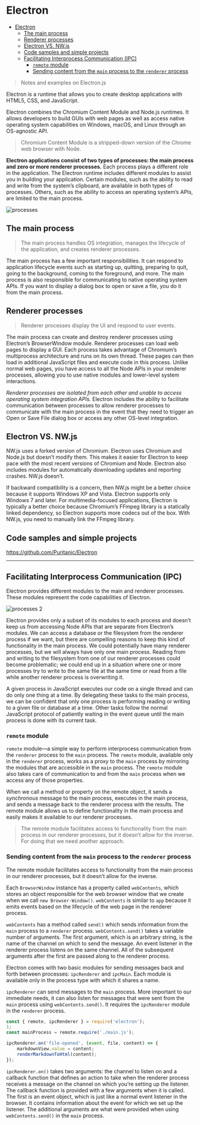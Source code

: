 # Electron

-   [Electron](#Electron)
    -   [The main process](#The-main-process)
    -   [Renderer processes](#Renderer-processes)
    -   [Electron VS. NW.js](#Electron-VS-NWjs)
    -   [Code samples and simple projects](#Code-samples-and-simple-projects)
    -   [Facilitating Interprocess Communication (IPC)](#Facilitating-Interprocess-Communication-IPC)
        -   [`remote` module](#remote-module)
        -   [Sending content from the `main` process to the `renderer` process](#Sending-content-from-the-main-process-to-the-renderer-process)

> Notes and examples on Electron.js

Electron is a runtime that allows you to create desktop applications with HTML5, CSS, and JavaScript.

Electron combines the Chromium Content Module and Node.js runtimes. It allows developers to build GUIs with web pages as well as access native operating system capabilities on Windows, macOS, and Linux through an OS-agnostic API.

> Chromium Content Module is a stripped-down version of the Chrome web browser with Node.

**Electron applications consist of two types of processes: the main process and zero or more renderer processes.** Each process plays a different role in the application. The Electron runtime includes different modules to assist you in building your application. Certain modules, such as the ability to read and write from the system’s clipboard, are available in both types of processes. Others, such as the ability to access an operating system’s APIs, are limited to the main process.

![processes](https://lh3.googleusercontent.com/xV2wFS2O2hczrizin4mIpxsT4QGIbZLSe8ZPugZKaRbV1flFtFc95AEyh5eqBq7E5B-OWPvLiRe69r-9HFrQHSY14oUy9pk7_NBpeivhy4BeYDeMVnQgZgTUEF99xf92e7-T4s8WpyZDW-_csIswlPtdhcopksnC6sOH6cQQl-NMhKItfutwIzB5qAU8qMosKdxh20HFLGzZvLT9PvEr9GWb4WMRTNl4vGbRRlPku1OWD_KNThF2Yvo3mlLqQ5PnvzHafJnoEg5K2vJ7FOcGEBkzv6pkcKQU-gDWPxlcfGcil3ptAQfBMduIETMaqsv8Q6t91jRT1fjWfSxqCgQ6AMULyIYV69AGkXkeqLeAoDJW7gvSVZn3qnFP1xJ2hHGUeIaWKZuX8Ix7yy8oGnbZhshaqHOfaEv2nokZMLYIgEzFV49i_XVONbjBk0PhiHVaMHTZdNxWJijUISx041cGyvCHCnml629BgIQSXPvzamYQpikvfGmudqFRD4QA2ZOhWST8g-O_m27r4BVEAjMB77R2F9n2wQYhX6BC7e_HCrb4q4jMCzRsnUoBcsGr_YNwwdbyDa3A5Ljd0iKof3jHzRfM-AjUCbb6Brma8JuLE8vb7Ehmv1WuW_3Pir4AMAfwQlJYc9b6xtNqeHmMeyHKI6q8aH0Jk2dpymQ1jHYKP0wB0LNA3GvKlrBF55ysXNLnVV-0sxUiH7op6JxgehuvfPk=w590-h404-no)

## The main process

> The main process handles OS integration, manages the lifecycle of the application, and creates renderer processes.

The main process has a few important responsibilities. It can respond to application lifecycle events such as starting up, quitting, preparing to quit, going to the background, coming to the foreground, and more. The main process is also responsible for communicating to native operating system APIs. If you want to display a dialog box to open or save a file, you do it from the main process.

## Renderer processes

> Renderer processes display the UI and respond to user events.

The main process can create and destroy renderer processes using Electron’s BrowserWindow module. Renderer processes can load web pages to display a GUI. Each process takes advantage of Chromium’s multiprocess architecture and runs on its own thread. These pages can then load in additional JavaScript files and execute code in this process. Unlike normal web pages, you have access to all the Node APIs in your renderer processes, allowing you to use native modules and lower-level system interactions.

_Renderer processes are isolated from each other and unable to access operating system integration APIs._ Electron includes the ability to facilitate communication between processes to allow renderer processes to communicate with the main process in the event that they need to trigger an Open or Save File dialog box or access any other OS-level integration.

## Electron VS. NW.js

NW.js uses a forked version of Chromium. Electron uses Chromium and Node.js but doesn’t modify them. This makes it easier for Electron to keep pace with the most recent versions of Chromium and Node. Electron also includes modules for automatically downloading updates and reporting crashes. NW.js doesn’t.

If backward compatibility is a concern, then NW.js might be a better choice because it supports Windows XP and Vista. Electron supports only Windows 7 and later. For multimedia-focused applications, Electron is typically a better choice because Chromium’s FFmpeg library is a statically linked dependency, so Electron supports more codecs out of the box. With NW.js, you need to manually link the FFmpeg library.

## Code samples and simple projects

<https://github.com/Puritanic/Electron>

---

## Facilitating Interprocess Communication (IPC)

Electron provides different modules to the main and renderer processes. These modules represent the code capabilities of Electron.

![processes 2](https://lh3.googleusercontent.com/HY9uywuphN9Oke-5GTlhvVKk4_AMdejo9dSIeFpFx2ONoJzwI8Uj3hsWziBiL7dSQ7Qvdx0zjK-Y_ogJaGDXIT0MUFjmpmt9NLBI4zWH5ZRESC0o3J0U4IC33j7PIFNP7t26lG9VTJq_ub8rKqTXEONT1450FmYieaX7_oaQokuIE41v4TIgrXtiZGiX4BqwxyOchZkfc0O6VzlwXHj1XbwSSwlqxKj6RYNzdGIUn2rXYUZx9eEUpgg4e4d571FDHtfah0kvpn6W2tJgP6schcJuhmmLSUms93NU6md8SV7iWq6QlEwEJV3HyeBRXIzxROydD9JAW3Jizw17Dd-Wk-XI1Wj_o0cF9UMTjZfeIRGhCa6wNqvFDJ3CFoZRUk1G9GBg1PCJOjhl1TMSEF13Mdg1xxCKuu35rG3fv4mIm0umleLu004ThchdPfGT12izH945KaQBS9Y36f2ezGfqeuZgQkWKualPBSuP3l7VxD9sF2z4NMnXQu8F1Oe1tueN5ibDCFfl3R2nxKsgIdnqJb0qhTteOKWMbXeKrG_rGX_NWEZBhPkjf_cHIOqCqqG-cjamUrHp7jfhSoIaykF_f6WnawTGHUKIy7ifSybnPWP6DlFKLzGd3xdECH59i6aNmgHTKrtVZTLGt070A8umNb6NPsnW0izmCm-zPFway2FN5FoI_qOL22GdYiXirk0z_yzdbIPNv69VLd4QSSAwUt8=w590-h397-no)

Electron provides only a subset of its modules to each process and doesn’t keep us from accessing Node APIs that are separate from Electron’s modules. We can access a database or the filesystem from the renderer process if we want, but there are compelling reasons to keep this kind of functionality in the main process. We could potentially have many renderer processes, but we will always have only one main process. Reading from and writing to the filesystem from one of our renderer processes could become problematic; we could end up in a situation where one or more processes try to write to the same file at the same time or read from a file while another renderer process is overwriting it.

A given process in JavaScript executes our code on a single thread and can do only one thing at a time. By delegating these tasks to the main process, we can be confident that only one process is performing reading or writing to a given file or database at a time. Other tasks follow the normal JavaScript protocol of patiently waiting in the event queue until the main process is done with its current task.

### `remote` module

`remote` module—a simple way to perform interprocess communication from the `renderer` process to the `main` process. The `remote` module, available only in the `renderer` process, works as a proxy to the `main` process by mirroring the modules that are accessible in the `main` process. The `remote` module also takes care of communication to and from the `main` process when we access any of those properties.

When we call a method or property on the remote object, it sends a _synchronous_ message to the main process, executes in the main process, and sends a message back to the renderer process with the results. The remote module allows us to define functionality in the main process and easily makes it available to our renderer processes.

> The remote module facilitates access to functionality from the main process in our renderer processes, but it doesn’t allow for the inverse. For doing that we need another approach.

### Sending content from the `main` process to the `renderer` process

The remote module facilitates access to functionality from the main process in our renderer processes, but it doesn’t allow for the inverse.

Each `BrowserWindow` instance has a property called `webContents`, which stores an object responsible for the web browser window that we create when we call `new Browser-Window()`. `webContents` is similar to `app` because it emits events based on the lifecycle of the web page in the renderer process.

`webContents` has a method called `send()` which sends information from the `main` process to a `renderer` process. `webContents.send()` takes a variable number of arguments. The first argument, which is an arbitrary string, is the name of the channel on which to send the message. An event listener in the renderer process listens on the same channel. All of the subsequent arguments after the first are passed along to the renderer process.

Electron comes with two basic modules for sending messages back and forth between processes: `ipcRenderer` and `ipcMain`. Each module is available only in the process type with which it shares a name.

`ipcRenderer` can send messages to the `main` process. More important to our immediate needs, it can also listen for messages that were sent from the `main` process using `webContents.send()`. It requires the `ipcRenderer` module in the `renderer` process.

```js
const { remote, ipcRenderer } = require('electron');
1;
const mainProcess = remote.require('./main.js');

ipcRenderer.on('file-opened', (event, file, content) => {
	markdownView.value = content;
	renderMarkdownToHtml(content);
});
```

`ipcRenderer.on()` takes two arguments: the channel to listen on and a callback function that defines an action to take when the renderer process receives a message on the channel on which you’re setting up the listener. The callback function is provided with a few arguments when it is called. The first is an event object, which is just like a normal event listener in the browser. It contains information about the event for which we set up the listener. The additional arguments are what were provided when using `webContents.send()` in the `main` process.
